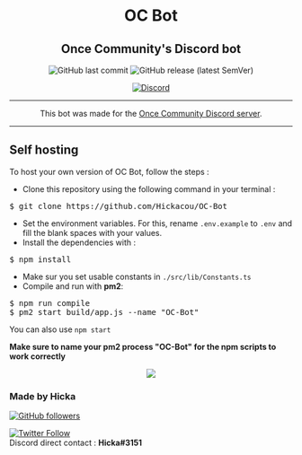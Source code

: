 <div align="center">
<h1>OC Bot</h1>
<h2>Once Community's Discord bot</h2>
<img alt="GitHub last commit" src="https://img.shields.io/github/last-commit/Hickacou/OC-Bot">
<img alt="GitHub release (latest SemVer)" src="https://img.shields.io/github/v/release/Hickacou/OC-Bot">

<a href="https://discord.gg/uJR4gvK" target="_blank"><img alt="Discord" src="https://img.shields.io/discord/648589630723325974"></a>

<hr>
This bot was made for the <a href="https://discord.gg/oncecommunity" target="_blank">Once Community Discord server</a>.<br />
<hr>
</div>
<h2>Self hosting</h2>
To host your own version of OC Bot, follow the steps : 

 - Clone this repository using the following command in your terminal :
<pre>
$ git clone https://github.com/Hickacou/OC-Bot
</pre>
- Set the environment variables. For this, rename <code>.env.example</code> to <code>.env</code> and fill the blank spaces with your values.
- Install the dependencies with : 
<pre>
$ npm install
</pre>
- Make sur you set usable constants in <code>./src/lib/Constants.ts</code>
- Compile and run with <b>pm2</b>:
<pre>
$ npm run compile
$ pm2 start build/app.js --name "OC-Bot"
</pre>
You can also use <code>npm start</code>

<b>Make sure to name your pm2 process "OC-Bot" for the npm scripts to work correctly</b>

<div align="center">
<a href="https://forthebadge.com" target="_blank"><img src="https://forthebadge.com/images/badges/built-with-love.svg" /></a>
</div>
<h3>Made by Hicka</h3>
<a href="https://github.com/Hickacou" target="_blank"><img alt="GitHub followers" src="https://img.shields.io/github/followers/Hickacou?style=social"></a>

<a href="https://twitter.com/puddingmangue" target="_blank"><img alt="Twitter Follow" src="https://img.shields.io/twitter/follow/puddingmangue?style=social"></a>
<br>
Discord direct contact : **Hicka#3151**
